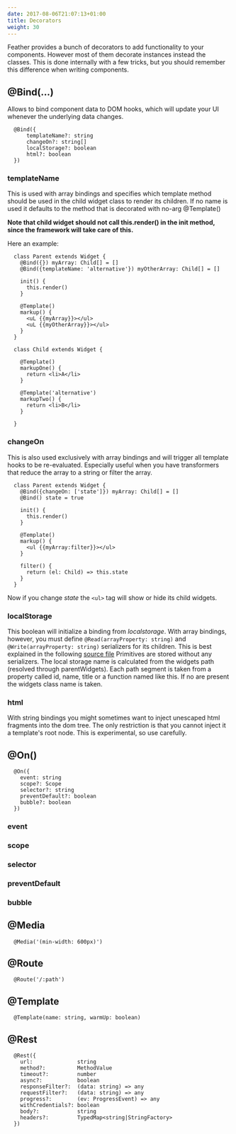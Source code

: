 ```yaml
---
date: 2017-08-06T21:07:13+01:00
title: Decorators
weight: 30
---
```


Feather provides a bunch of decorators to add functionality to your components. However most of 
them decorate instances instead the classes. This is done internally with a few tricks, but you
should remember this difference when writing components.

## @Bind(...)

Allows to bind component data to DOM hooks, which will update your UI whenever the underlying data
changes.

```
  @Bind({
      templateName?: string   
      changeOn?: string[] 
      localStorage?: boolean
      html?: boolean
  })
```

### templateName 
  This is used with array bindings and specifies which template method should 
  be used in the child widget class to render its children. If no name is used it defaults to
  the method that is decorated with no-arg @Template()
  
  **Note that child widget should not
  call this.render() in the init method, since the framework will take care of this.**  
  
  Here an example:

```
  class Parent extends Widget {
    @Bind({}) myArray: Child[] = []
    @Bind({templateName: 'alternative'}) myOtherArray: Child[] = []
    
    init() {
      this.render()
    }
    
    @Template()
    markup() {
      <uL {{myArray}}></ul>
      <uL {{myOtherArray}}></ul>
    }
  }
  
  class Child extends Widget {
  
    @Template()
    markupOne() {
      return <li>A</li>
    }    
  
    @Template('alternative')
    markupTwo() {
      return <li>B</li>
    }    
  
  }
```

### changeOn

This is also used exclusively with array bindings and will trigger all template hooks to be re-evaluated. 
Especially useful when you have transformers that reduce the array to a string or filter the array. 

```
  class Parent extends Widget {
    @Bind({changeOn: ['state']}) myArray: Child[] = []
    @Bind() state = true
    
    init() {
      this.render()
    }
    
    @Template()
    markup() {
      <ul {{myArray:filter}}></ul>
    }
    
    filter() {
      return (el: Child) => this.state
    }
  } 
```

Now if you change *state* the ```<ul>``` tag will show or hide its child widgets.

### localStorage

This boolean will initialize a binding from *localstorage*. With array bindings, however, you must define 
```@Read(arrayProperty: string)``` and ```@Write(arrayProperty: string)``` serializers for its children. 
This is best explained in the following [source file](https://github.com/mendrik/feather-todo/blob/master/ts/todo-list.ts)
Primitives are stored without any serializers. The local storage name is calculated from the widgets
path (resolved through parentWidgets). Each path segment is taken from a property called id, name, title or
a function named like this. If no are present the widgets class name is taken.

### html

With string bindings you might sometimes want to inject unescaped html fragments into the dom tree. The only
restriction is that you cannot inject it a template's root node. This is experimental, so use carefully.

## @On()

```
  @On({
    event: string 
    scope?: Scope
    selector?: string
    preventDefault?: boolean
    bubble?: boolean
  })
```

### event
### scope
### selector
### preventDefault
### bubble

## @Media

```
  @Media('(min-width: 600px)')
```

## @Route

```
  @Route('/:path')
```

## @Template

```
  @Template(name: string, warmUp: boolean)
```

## @Rest

```
  @Rest({
    url:              string
    method?:          MethodValue
    timeout?:         number
    async?:           boolean
    responseFilter?:  (data: string) => any
    requestFilter?:   (data: string) => any
    progress?:        (ev: ProgressEvent) => any
    withCredentials?: boolean
    body?:            string
    headers?:         TypedMap<string|StringFactory>
  })
```

